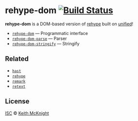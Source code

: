 # rehype-dom [![Build Status][travis-badge]][travis]

**rehype-dom** is a DOM-based version of [rehype][] built on [unified][]!

*   [`rehype-dom`][api] — Programmatic interface
*   [`rehype-dom-parse`][parse] — Parser
*   [`rehype-dom-stringify`][stringify] — Stringify

## Related

*   [`hast`](https://github.com/syntax-tree/hast)
*   [`rehype`](https://github.com/rehypejs/rehype)
*   [`remark`](https://github.com/remarkjs/remark)
*   [`retext`](https://github.com/retextjs/retext)

## License

[ISC][license] © [Keith McKnight][author]

<!-- Definitions -->

[travis-badge]: https://img.shields.io/travis/kmck/rehype-dom.svg

[travis]: https://travis-ci.org/kmck/rehype-dom

[yarn]: https://yarnpkg.com/lang/en/docs/install

[npm]: https://docs.npmjs.com/cli/install

[license]: license

[author]: https://keith.mcknig.ht

[rehype]: https://github.com/rehypejs/rehype

[unified]: https://github.com/unifiedjs/unified

[processor]: https://github.com/rehypejs/rehype/blob/master/packages/rehype

[hast]: https://github.com/syntax-tree/hast

[api]: https://github.com/kmck/rehype-dom/tree/master/packages/rehype-dom

[parse]: https://github.com/kmck/rehype-dom/tree/master/packages/rehype-dom-parse

[stringify]: https://github.com/kmck/rehype-dom/tree/master/packages/rehype-dom-stringify
